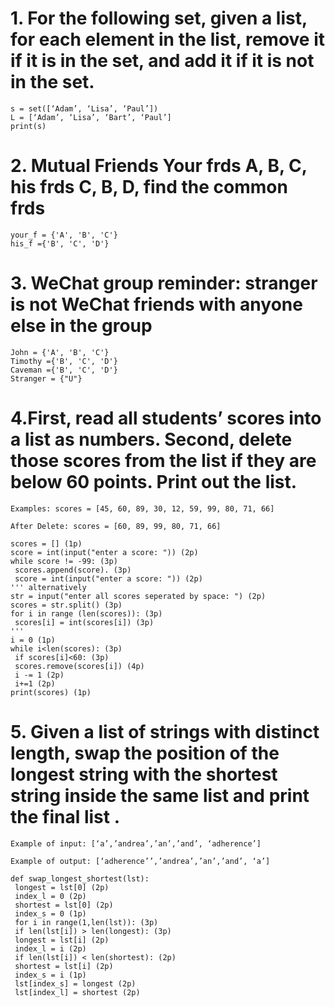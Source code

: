 # 1. For the following set, given a list, for each element in the list, remove it if it is in the set, and add it if it is not in the set.

```
s = set([‘Adam’, ‘Lisa’, ‘Paul’])
L = [‘Adam’, ‘Lisa’, ‘Bart’, ‘Paul’]
print(s)
```



# 2. Mutual Friends Your frds A, B, C, his frds C, B, D, find the common frds
```
your_f = {'A', 'B', 'C'}
his_f ={'B', 'C', 'D'}

```



# 3. WeChat group reminder: stranger is not WeChat friends with anyone else in the group

```
John = {'A', 'B', 'C'}
Timothy ={'B', 'C', 'D'}
Caveman ={'B', 'C', 'D'}
Stranger = {"U"}
```



# 4.First, read all students’ scores into a list as numbers. Second, delete those scores from the list if they are below 60 points. Print out the list.

```
Examples: scores = [45, 60, 89, 30, 12, 59, 99, 80, 71, 66] 

After Delete: scores = [60, 89, 99, 80, 71, 66]
```

```
scores = [] (1p)
score = int(input("enter a score: ")) (2p)
while score != -99: (3p)
 scores.append(score). (3p)
 score = int(input("enter a score: ")) (2p)
''' alternatively
str = input("enter all scores seperated by space: ") (2p)
scores = str.split() (3p)
for i in range (len(scores)): (3p)
 scores[i] = int(scores[i]) (3p)
'''
i = 0 (1p)
while i<len(scores): (3p)
 if scores[i]<60: (3p)
 scores.remove(scores[i]) (4p)
 i -= 1 (2p)
 i+=1 (2p)
print(scores) (1p)
```



# 5. Given a list of strings with distinct length, swap the position of the longest string with the shortest string inside the same list and print the final list .

```
Example of input: [‘a’,’andrea’,’an’,’and’, ‘adherence’]

Example of output: [‘adherence’’,’andrea’,’an’,’and’, ‘a’]
```

```
def swap_longest_shortest(lst):
 longest = lst[0] (2p)
 index_l = 0 (2p)
 shortest = lst[0] (2p)
 index_s = 0 (1p)
 for i in range(1,len(lst)): (3p)
 if len(lst[i]) > len(longest): (3p)
 longest = lst[i] (2p)
 index_l = i (2p)
 if len(lst[i]) < len(shortest): (2p)
 shortest = lst[i] (2p)
 index_s = i (1p)
 lst[index_s] = longest (2p)
 lst[index_l] = shortest (2p)
```

